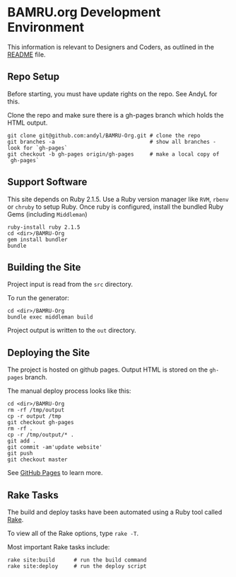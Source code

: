 # BAMRU.org Development Environment

This information is relevant to Designers and Coders, as outlined in the
[README](../README.md) file.

## Repo Setup

Before starting, you must have update rights on the repo.  See AndyL for
this.

Clone the repo and make sure there is a gh-pages branch which holds the HTML output.

    git clone git@github.com:andyl/BAMRU-Org.git # clone the repo
    git branches -a                              # show all branches - look for `gh-pages`
    git checkout -b gh-pages origin/gh-pages     # make a local copy of `gh-pages` 

## Support Software

This site depends on Ruby 2.1.5.  Use a Ruby version manager like `RVM`,
`rbenv` or `chruby` to setup Ruby.  Once ruby is configured, install the
bundled Ruby Gems (including `Middleman`)

    ruby-install ruby 2.1.5
    cd <dir>/BAMRU-Org
    gem install bundler
    bundle

## Building the Site

Project input is read from the `src` directory.

To run the generator:

    cd <dir>/BAMRU-Org
    bundle exec middleman build

Project output is written to the `out` directory.

## Deploying the Site

The project is hosted on github pages.  Output HTML is stored on the
`gh-pages` branch.

The manual deploy process looks like this:

    cd <dir>/BAMRU-Org
    rm -rf /tmp/output
    cp -r output /tmp
    git checkout gh-pages
    rm -rf .
    cp -r /tmp/output/* .
    git add .
    git commit -am'update website'
    git push
    git checkout master

See [GitHub Pages](http://pages.github.com) to learn more.

## Rake Tasks

The build and deploy tasks have been automated using a Ruby tool called
[Rake](http://en.wikipedia.org/wiki/Rake_%28software%29).

To view all of the Rake options, type `rake -T`.

Most important Rake tasks include:

    rake site:build      # run the build command
    rake site:deploy     # run the deploy script 
